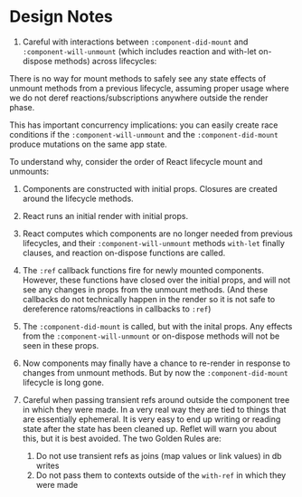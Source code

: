 # Design Notes

1. Careful with interactions between `:component-did-mount` and
`:component-will-unmount` (which includes reaction and with-let
on-dispose methods) across lifecycles:

There is no way for mount methods to safely see any state effects of
unmount methods from a previous lifecycle, assuming proper usage where
we do not deref reactions/subscriptions anywhere outside the render
phase.

This has important concurrency implications: you can easily create
race conditions if the `:component-will-unmount` and the
`:component-did-mount` produce mutations on the same app state.

To understand why, consider the order of React lifecycle mount and
unmounts:

   1. Components are constructed with initial props. Closures are
      created around the lifecycle methods.

   2. React runs an initial render with initial props.

   3. React computes which components are no longer needed from
      previous lifecycles, and their `:component-will-unmount` methods
      `with-let` finally clauses, and reaction on-dispose functions
      are called.

   4. The `:ref` callback functions fire for newly mounted
      components. However, these functions have closed over the
      initial props, and will not see any changes in props from the
      unmount methods. (And these callbacks do not technically happen
      in the render so it is not safe to dereference ratoms/reactions
      in callbacks to `:ref`)

   5. The `:component-did-mount` is called, but with the inital
      props. Any effects from the `:component-will-unmount` or
      on-dispose methods will not be seen in these props.

   6. Now components may finally have a chance to re-render in
      response to changes from unmount methods. But by now the
      `:component-did-mount` lifecycle is long gone.

3. Careful when passing transient refs around outside the component
   tree in which they were made. In a very real way they are tied to
   things that are essentially ephemeral. It is very easy to end up
   writing or reading state after the state has been cleaned
   up. Reflet will warn you about this, but it is best avoided. The
   two Golden Rules are:

   1. Do not use transient refs as joins (map values or link values)
      in db writes
   2. Do not pass them to contexts outside of the `with-ref` in which
      they were made

